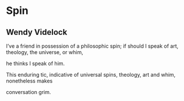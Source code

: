 # Spin
## Wendy Videlock
I’ve a friend in possession of
a philosophic spin;
if should I speak of art,
theology,
the universe,
or whim,

he thinks I speak of him.

This enduring tic, indicative
of universal spins,
theology, art
and whim,
nonetheless
makes

conversation grim.